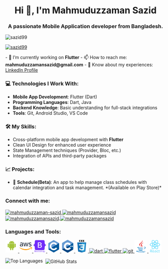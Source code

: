 <!-- Centered Title Section -->
<h1 align="center">Hi 👋, I'm Mahmuduzzaman Sazid</h1>
<h3 align="center">A passionate Mobile Application developer from Bangladesh.</h3>

<!-- Profile Views Badge -->
<p align="left">
  <img src="https://komarev.com/ghpvc/?username=sazid99&label=Profile%20views&color=0e75b6&style=flat" alt="sazid99" />
</p>

<!-- GitHub Profile Trophy -->
<p align="left">
  <a href="https://github.com/ryo-ma/github-profile-trophy">
    <img src="https://github-profile-trophy.vercel.app/?username=sazid99" alt="sazid99" />
  </a>
</p>

<!-- About Me Section -->
<p>
  - 🌱 I’m currently working on <strong>Flutter</strong>  
  - 📫 How to reach me: <strong>mahmuduzzamansazid@gmail.com</strong>  
  - 📄 Know about my experiences: <a href="https://www.linkedin.com/in/mahmuduzzaman-sazid">LinkedIn Profile</a>
</p>

<!-- Technologies I Work With -->
<h3>💻 Technologies I Work With:</h3>
<ul>
  <li><strong>Mobile App Development</strong>: Flutter (Dart)</li>
  <li><strong>Programming Languages</strong>: Dart, Java</li>
  <li><strong>Backend Knowledge</strong>: Basic understanding for full-stack integrations</li>
  <li><strong>Tools</strong>: Git, Android Studio, VS Code</li>
</ul>

<!-- My Skills -->
<h3>🛠️ My Skills:</h3>
<ul>
  <li>Cross-platform mobile app development with <strong>Flutter</strong></li>
  <li>Clean UI Design for enhanced user experience</li>
  <li>State Management techniques (Provider, Bloc, etc.)</li>
  <li>Integration of APIs and third-party packages</li>
</ul>

<!-- Projects -->
<h3>📈 Projects:</h3>
<ul>
  <li>📱 <strong>Schedule(Beta)</strong>: An app to help manage class schedules with calendar integration and task management. *(Available on Play Store)*</li>
</ul>

<!-- Connect With Me -->
<h3 align="left">Connect with me:</h3>
<p align="left">
  <a href="https://linkedin.com/in/mahmuduzzaman-sazid" target="blank">
    <img align="center" src="https://raw.githubusercontent.com/rahuldkjain/github-profile-readme-generator/master/src/images/icons/Social/linked-in-alt.svg" alt="mahmuduzzaman-sazid" height="30" width="40" />
  </a>
  <a href="https://fb.com/mahmuduzzamansazid" target="blank">
    <img align="center" src="https://raw.githubusercontent.com/rahuldkjain/github-profile-readme-generator/master/src/images/icons/Social/facebook.svg" alt="mahmuduzzamansazid" height="30" width="40" />
  </a>
  <a href="https://instagram.com/mahmuduzzamansazid" target="blank">
    <img align="center" src="https://raw.githubusercontent.com/rahuldkjain/github-profile-readme-generator/master/src/images/icons/Social/instagram.svg" alt="mahmuduzzamansazid" height="30" width="40" />
  </a>
  <a href="https://www.youtube.com/c/mahmuduzzamansazid" target="blank">
    <img align="center" src="https://raw.githubusercontent.com/rahuldkjain/github-profile-readme-generator/master/src/images/icons/Social/youtube.svg" alt="mahmuduzzamansazid" height="30" width="40" />
  </a>
</p>

<!-- Languages and Tools Section -->
<h3 align="left">Languages and Tools:</h3>
<p align="left">
  <a href="https://developer.android.com" target="_blank" rel="noreferrer">
    <img src="https://raw.githubusercontent.com/devicons/devicon/master/icons/android/android-original-wordmark.svg" alt="android" width="40" height="40"/>
  </a>
  <a href="https://aws.amazon.com" target="_blank" rel="noreferrer">
    <img src="https://raw.githubusercontent.com/devicons/devicon/master/icons/amazonwebservices/amazonwebservices-original-wordmark.svg" alt="aws" width="40" height="40"/>
  </a>
  <a href="https://getbootstrap.com" target="_blank" rel="noreferrer">
    <img src="https://raw.githubusercontent.com/devicons/devicon/master/icons/bootstrap/bootstrap-plain-wordmark.svg" alt="bootstrap" width="40" height="40"/>
  </a>
  <a href="https://www.cprogramming.com/" target="_blank" rel="noreferrer">
    <img src="https://raw.githubusercontent.com/devicons/devicon/master/icons/c/c-original.svg" alt="c" width="40" height="40"/>
  </a>
  <a href="https://www.w3schools.com/cpp/" target="_blank" rel="noreferrer">
    <img src="https://raw.githubusercontent.com/devicons/devicon/master/icons/cplusplus/cplusplus-original.svg" alt="cplusplus" width="40" height="40"/>
  </a>
  <a href="https://www.w3schools.com/css/" target="_blank" rel="noreferrer">
    <img src="https://raw.githubusercontent.com/devicons/devicon/master/icons/css3/css3-original-wordmark.svg" alt="css3" width="40" height="40"/>
  </a>
  <a href="https://dart.dev" target="_blank" rel="noreferrer">
    <img src="https://www.vectorlogo.zone/logos/dartlang/dartlang-icon.svg" alt="dart" width="40" height="40"/>
  </a>
  <a href="https://flutter.dev" target="_blank" rel="noreferrer">
    <img src="https://www.vectorlogo.zone/logos/flutterio/flutterio-icon.svg" alt="flutter" width="40" height="40"/>
  </a>
  <a href="https://git-scm.com/" target="_blank" rel="noreferrer">
    <img src="https://www.vectorlogo.zone/logos/git-scm/git-scm-icon.svg" alt="git" width="40" height="40"/>
  </a>
  <a href="https://www.java.com" target="_blank" rel="noreferrer">
    <img src="https://raw.githubusercontent.com/devicons/devicon/master/icons/java/java-original.svg" alt="java" width="40" height="40"/>
  </a>
  <a href="https://reactjs.org/" target="_blank" rel="noreferrer">
    <img src="https://raw.githubusercontent.com/devicons/devicon/master/icons/react/react-original-wordmark.svg" alt="react" width="40" height="40"/>
  </a>
</p>

<!-- GitHub Stats Section -->
<p>
  <img align="left" src="https://github-readme-stats.vercel.app/api/top-langs?username=sazid99&show_icons=true&locale=en&layout=compact" alt="Top Languages" />
</p>

<p>&nbsp;
  <img align="center" src="https://github-readme-stats.vercel.app/api?username=sazid99&show_icons=true&locale=en" alt="GitHub Stats" />
</p>
